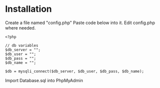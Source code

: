 # Installation

Create a file named "config.php"
Paste code below into it.
Edit config.php where needed.
```
<?php

// db variables
$db_server = "";
$db_user = "";
$db_pass = "";
$db_name = "";

$db = mysqli_connect($db_server, $db_user, $db_pass, $db_name);
```

Import Database.sql into PhpMyAdmin